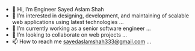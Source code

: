 - 👋 Hi, I’m Engineer Sayed Aslam Shah
- 👀 I’m interested in designing, development, and maintaining of scalable web applications using latest technologies ...
- 🌱 I’m currently working as a senior software engineer ...
- 💞️ I’m looking to collaborate on web projects ...
- 📫 How to reach me sayedaslamshah333@gmail.com ...

<!---
AslamShah/AslamShah is a ✨ special ✨ repository because its `README.md` (this file) appears on your GitHub profile.
You can click the Preview link to take a look at your changes.
--->
